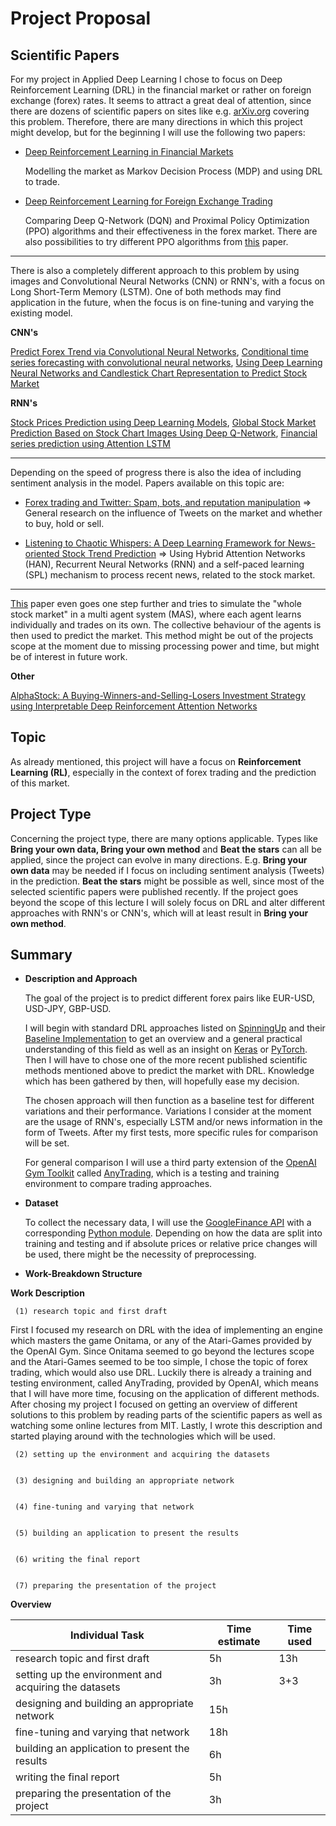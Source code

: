 # Project Proposal
## Scientific Papers
For my project in Applied Deep Learning I chose to focus on Deep Reinforcement Learning (DRL) in the financial market or rather on foreign exchange (forex) rates. It seems to attract a great deal of attention, since there are dozens of scientific papers on sites like e.g. [arXiv.org](https://arxiv.org/) covering this problem. Therefore, there are many directions in which this project might develop, but for the beginning I will use the following two papers:

* [Deep Reinforcement Learning in Financial Markets](https://arxiv.org/abs/1907.04373)

    Modelling the market as Markov Decision Process (MDP) and using DRL to trade.

* [Deep Reinforcement Learning for Foreign Exchange Trading](https://arxiv.org/abs/1908.08036)

    Comparing Deep Q-Network (DQN) and Proximal Policy Optimization (PPO) algorithms and their effectiveness in the forex market. There are also possibilities to try different PPO algorithms from [this](https://arxiv.org/abs/1707.06347) paper.

----
There is also a completely different approach to this problem by using images and Convolutional Neural Networks (CNN) or RNN's, with a focus on Long Short-Term Memory (LSTM). One of both methods may find application in the future, when the focus is on fine-tuning and varying the existing model.

**CNN's**

[Predict Forex Trend via Convolutional Neural Networks](https://arxiv.org/abs/1801.03018), [Conditional time series forecasting with convolutional neural networks](https://arxiv.org/abs/1703.04691), [Using Deep Learning Neural Networks and Candlestick Chart Representation to Predict Stock Market](https://arxiv.org/abs/1903.12258)

**RNN's**

[Stock Prices Prediction using Deep Learning Models](https://arxiv.org/abs/1909.12227), [Global Stock Market Prediction Based on Stock Chart Images Using Deep Q-Network](https://arxiv.org/abs/1902.10948), [Financial series prediction using Attention LSTM](https://arxiv.org/abs/1902.10877)

----
Depending on the speed of progress there is also the idea of including sentiment analysis in the model. Papers available on this topic are: 

* [Forex trading and Twitter: Spam, bots, and reputation manipulation](https://arxiv.org/abs/1804.02233) => General research on the influence of Tweets on the market and whether to buy, hold or sell.

* [Listening to Chaotic Whispers: A Deep Learning Framework for News-oriented Stock Trend Prediction](https://arxiv.org/pdf/1712.02136) => Using Hybrid Attention Networks (HAN), Recurrent Neural Networks (RNN) and a self-paced learning (SPL) mechanism to process recent news, related to the stock market.
----
[This](https://arxiv.org/abs/1910.05137) paper even goes one step further and tries to simulate the "whole stock market" in a multi agent system (MAS), where each agent learns individually and trades on its own. The collective behaviour of the agents is then used to predict the market. This method might be out of the projects scope at the moment due to missing processing power and time, but might be of interest in future work.

__Other__

[AlphaStock: A Buying-Winners-and-Selling-Losers Investment Strategy using Interpretable Deep Reinforcement Attention Networks](https://arxiv.org/abs/1908.02646)

## Topic
As already mentioned, this project will have a focus on __Reinforcement Learning (RL)__, especially in the context of forex trading and the prediction of this market.

## Project Type
Concerning the project type, there are many options applicable. Types like **Bring your own data, Bring your own method** and **Beat the stars** can all be applied, since the project can evolve in many directions. E.g. **Bring your own data** may be needed if I focus on including sentiment analysis (Tweets) in the prediction. **Beat the stars** might be possible as well, since most of the selected scientific papers were published recently. 
If the project goes beyond the scope of this lecture I will solely focus on DRL and alter different approaches with RNN's or CNN's, which will at least result in **Bring your own method**.

## Summary
* __Description and Approach__

    The goal of the project is to predict different forex pairs like EUR-USD, USD-JPY, GBP-USD.

    I will begin with standard DRL approaches listed on [SpinningUp](https://spinningup.openai.com/en/latest/user/algorithms.html) and their [Baseline Implementation](https://github.com/openai/baselines) to get an overview and a general practical understanding of this field as well as an insight on [Keras](https://keras.io/) or [PyTorch](https://pytorch.org/). Then I will have to chose one of the more recent published scientific methods mentioned above to predict the market with DRL. Knowledge which has been gathered by then, will hopefully ease my decision.

    The chosen approach will then function as a baseline test for different variations and their performance. Variations I consider at the moment are the usage of RNN's, especially LSTM and/or news information in the form of Tweets. After my first tests, more specific rules for comparison will be set.
    
    For general comparison I will use a third party extension of the [OpenAI Gym Toolkit](https://github.com/openai/gym) called [AnyTrading](https://github.com/AminHP/gym-anytrading), which is a testing and training environment to compare trading approaches.

* __Dataset__

    To collect the necessary data, I will use the [GoogleFinance API](https://support.google.com/docs/answer/3093281) with a corresponding [Python module](https://pypi.org/project/googlefinance.get/). Depending on how the data are split into training and testing and if absolute prices or relative price changes will be used, there might be the necessity of preprocessing.

* __Work-Breakdown Structure__

__Work Description__

     (1) research topic and first draft
    
   First I focused my research on DRL with the idea of implementing an engine which masters the game Onitama, or any of the Atari-Games provided by the OpenAI Gym. Since Onitama seemed to go beyond the lectures scope and the Atari-Games seemed to be too simple, I chose the topic of forex trading, which would also use DRL. Luckily there is already a training and testing environment, called AnyTrading, provided by OpenAI, which means that I will have more time, focusing on the application of different methods. After chosing my project I focused on getting an overview of different solutions to this problem by reading parts of the scientific papers as well as watching some online lectures from MIT. Lastly, I wrote this description and started playing around with the technologies which will be used.
     
     (2) setting up the environment and acquiring the datasets
     
     
     (3) designing and building an appropriate network
     
     
     (4) fine-tuning and varying that network
     
     
     (5) building an application to present the results
     

     (6) writing the final report
     
     
     (7) preparing the presentation of the project 
     
     
__Overview__
     
| Individual Task                                            | Time estimate        | Time used |
|------------------------------------------------------------|----------------------|-----------|
| research topic and first draft                             | 5h                   | 13h       |
| setting up the environment and acquiring the datasets      | 3h                   | 3+3       |
| designing and building an appropriate network              | 15h                  |           |
| fine-tuning and varying that network                       | 18h                  |           |
| building an application to present the results             | 6h                   |           |
| writing the final report                                   | 5h                   |           |
| preparing the presentation of the project                  | 3h                   |           |

